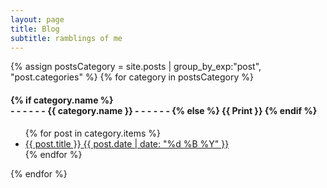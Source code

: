 ```yaml
---
layout: page
title: Blog
subtitle: ramblings of me
---
```


<div>
{% assign postsCategory = site.posts | group_by_exp:"post", "post.categories"  %}
{% for category in postsCategory %}
<h4 class="post-teaser__month">
<span class="color_strong">
{% if category.name %} 
<br>
<span class="category-name">- - - - - - {{ category.name }} - - - - - -</span>
{% else %} 
{{ Print }} 
{% endif %}
</span>
</h4>
<ul class="list-posts">
{% for post in category.items %}
<li class="post-teaser">
<a href="{{ post.url | relative_url }}" class="no-target-blank">
<span class="post-teaser__title">{{ post.title }}</span>
<span class="post-teaser__date">{{ post.date | date: "%d %B %Y" }}</span>
</a>
</li>
{% endfor %}
</ul>
{% endfor %}
</div>